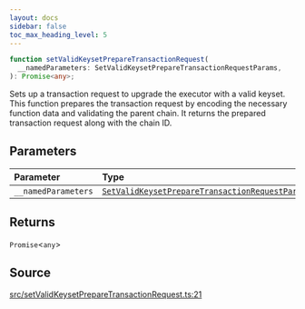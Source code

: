 ```yaml
---
layout: docs
sidebar: false
toc_max_heading_level: 5
---
```


```ts
function setValidKeysetPrepareTransactionRequest(
  __namedParameters: SetValidKeysetPrepareTransactionRequestParams,
): Promise<any>;
```

Sets up a transaction request to upgrade the executor with a valid keyset.
This function prepares the transaction request by encoding the necessary
function data and validating the parent chain. It returns the prepared
transaction request along with the chain ID.

## Parameters

| Parameter           | Type                                                                                                                |
| :------------------ | :------------------------------------------------------------------------------------------------------------------ |
| `__namedParameters` | [`SetValidKeysetPrepareTransactionRequestParams`](../type-aliases/SetValidKeysetPrepareTransactionRequestParams.md) |

## Returns

`Promise`\<`any`\>

## Source

[src/setValidKeysetPrepareTransactionRequest.ts:21](https://github.com/OffchainLabs/arbitrum-orbit-sdk/blob/9d5595a042e42f7d6b9af10a84816c98ea30f330/src/setValidKeysetPrepareTransactionRequest.ts#L21)
